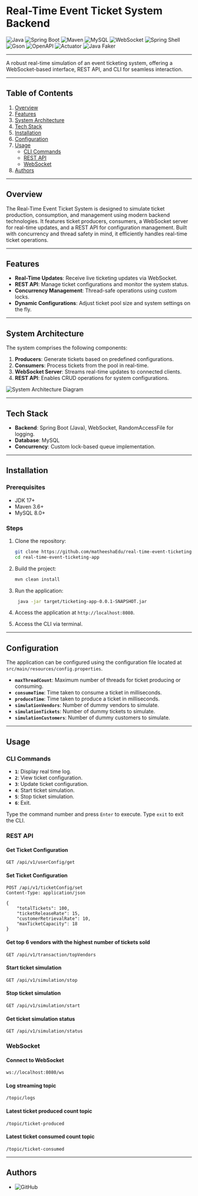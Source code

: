 # Real-Time Event Ticket System Backend

![Java](https://img.shields.io/badge/Java-21-blue?logo=java&style=flat-square)
![Spring Boot](https://img.shields.io/badge/Spring%20Boot-3.3.5-brightgreen?logo=spring-boot&style=flat-square)
![Maven](https://img.shields.io/badge/Maven-3.6+-orange?logo=apache-maven&style=flat-square)
![MySQL](https://img.shields.io/badge/MySQL-8.0-blue?logo=mysql&style=flat-square)
![WebSocket](https://img.shields.io/badge/WebSocket-Standard-brightgreen?logo=websocket&style=flat-square)
![Spring Shell](https://img.shields.io/badge/Spring%20Shell-3.3.3-brightgreen?logo=spring&style=flat-square)
![Gson](https://img.shields.io/badge/Gson-2.10.1-ff69b4?logo=google&style=flat-square)
![OpenAPI](https://img.shields.io/badge/OpenAPI-2.1.0-green?logo=openapi-initiative&style=flat-square)
![Actuator](https://img.shields.io/badge/Spring%20Actuator-3.3.5-brightgreen?logo=spring&style=flat-square)
![Java Faker](https://img.shields.io/badge/Java%20Faker-1.0.2-yellow?logo=java&style=flat-square)

---

A robust real-time simulation of an event ticketing system, offering a WebSocket-based interface, REST API, and CLI for seamless interaction.

---

## Table of Contents
1. [Overview](#overview)
2. [Features](#features)
3. [System Architecture](#system-architecture)
4. [Tech Stack](#tech-stack)
5. [Installation](#installation)
6. [Configuration](#configuration)
7. [Usage](#usage)
   - [CLI Commands](#cli-commands)
   - [REST API](#rest-api)
   - [WebSocket](#websocket)
8. [Authors](#authors)

---

## Overview

The Real-Time Event Ticket System is designed to simulate ticket production, consumption, and management using modern backend technologies. It features ticket producers, consumers, a WebSocket server for real-time updates, and a REST API for configuration management. Built with concurrency and thread safety in mind, it efficiently handles real-time ticket operations.

---

## Features

- **Real-Time Updates**: Receive live ticketing updates via WebSocket.
- **REST API**: Manage ticket configurations and monitor the system status.
- **Concurrency Management**: Thread-safe operations using custom locks.
- **Dynamic Configurations**: Adjust ticket pool size and system settings on the fly.

---

## System Architecture

The system comprises the following components:
1. **Producers**: Generate tickets based on predefined configurations.
2. **Consumers**: Process tickets from the pool in real-time.
3. **WebSocket Server**: Streams real-time updates to connected clients.
4. **REST API**: Enables CRUD operations for system configurations.

![System Architecture Diagram](system-architecture.png)

---

## Tech Stack

- **Backend**: Spring Boot (Java), WebSocket, RandomAccessFile for logging.
- **Database**: MySQL
- **Concurrency**: Custom lock-based queue implementation.

---

## Installation

### Prerequisites

- JDK 17+
- Maven 3.6+
- MySQL 8.0+

### Steps

1. Clone the repository:

   ```bash
   git clone https://github.com/matheeshaEdu/real-time-event-ticketing-app.git
   cd real-time-event-ticketing-app

   ```
2. Build the project:
   ```bash
   mvn clean install
   ```
3. Run the application:
   ```bash
    java -jar target/ticketing-app-0.0.1-SNAPSHOT.jar
    ```
4. Access the application at `http://localhost:8080`.
5. Access the CLI via terminal.

---

## Configuration
The application can be configured using the configuration file located at `src/main/resources/config.properties`.
- **`maxThreadCount`**: Maximum number of threads for ticket producing or consuming.
- **`consumeTime`**: Time taken to consume a ticket in milliseconds.
- **`produceTime`**: Time taken to produce a ticket in milliseconds.
- **`simulationVendors`**: Number of dummy vendors to simulate.
- **`simulationTickets`**: Number of dummy tickets to simulate.
- **`simulationCustomers`**: Number of dummy customers to simulate.

---
## Usage

### CLI Commands
- **`1`**: Display real time log.
- **`2`**: View ticket configuration.
- **`3`**: Update ticket configuration.
- **`4`**: Start ticket simulation.
- **`5`**: Stop ticket simulation.
- **`6`**: Exit.

Type the command number and press `Enter` to execute.
Type `exit` to exit the CLI.

### REST API

#### Get Ticket Configuration
```http
GET /api/v1/userConfig/get
```

#### Set Ticket Configuration
```http
POST /api/v1/ticketConfig/set
Content-Type: application/json

{
    "totalTickets": 100,
    "ticketReleaseRate": 15,
    "customerRetrievalRate": 10,
    "maxTicketCapacity": 18
}
```

#### Get top 6 vendors with the highest number of tickets sold
```http
GET /api/v1/transaction/topVendors
```

#### Start ticket simulation
```http
GET /api/v1/simulation/stop
```

#### Stop ticket simulation
```http
GET /api/v1/simulation/start
```

#### Get ticket simulation status
```http
GET /api/v1/simulation/status
```

### WebSocket

#### Connect to WebSocket
```http
ws://localhost:8080/ws
```
#### Log streaming topic
```http
/topic/logs
```
#### Latest ticket produced count topic
```http
/topic/ticket-produced
```
#### Latest ticket consumed count topic
```http
/topic/ticket-consumed
```
---

## Authors
- ![GitHub](https://img.shields.io/badge/GitHub-matheeshaEdu-blue?logo=github&style=flat-square)
